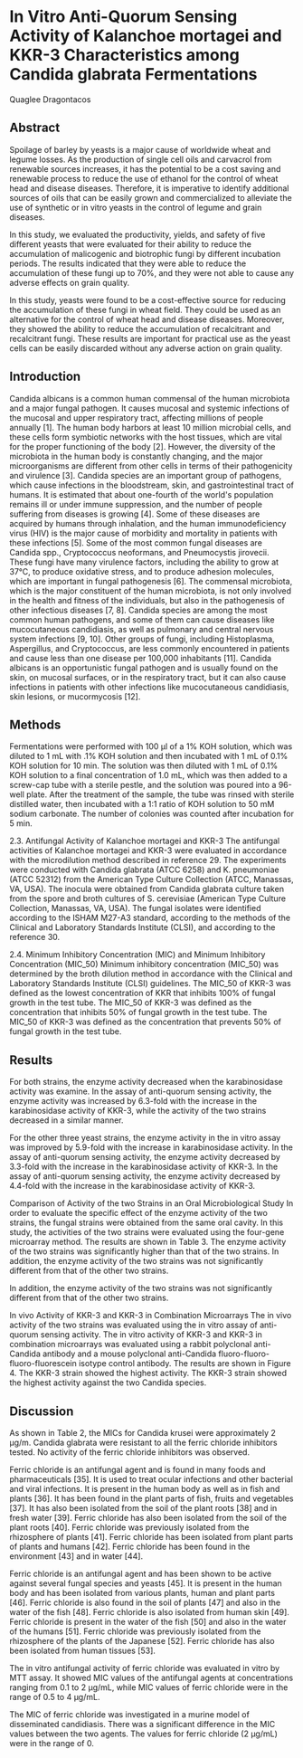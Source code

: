 # In Vitro Anti-Quorum Sensing Activity of Kalanchoe mortagei and KKR-3 Characteristics among Candida glabrata Fermentations
Quaglee Dragontacos


## Abstract
Spoilage of barley by yeasts is a major cause of worldwide wheat and legume losses. As the production of single cell oils and carvacrol from renewable sources increases, it has the potential to be a cost saving and renewable process to reduce the use of ethanol for the control of wheat head and disease diseases. Therefore, it is imperative to identify additional sources of oils that can be easily grown and commercialized to alleviate the use of synthetic or in vitro yeasts in the control of legume and grain diseases.

In this study, we evaluated the productivity, yields, and safety of five different yeasts that were evaluated for their ability to reduce the accumulation of malicogenic and biotrophic fungi by different incubation periods. The results indicated that they were able to reduce the accumulation of these fungi up to 70%, and they were not able to cause any adverse effects on grain quality.

In this study, yeasts were found to be a cost-effective source for reducing the accumulation of these fungi in wheat field. They could be used as an alternative for the control of wheat head and disease diseases. Moreover, they showed the ability to reduce the accumulation of recalcitrant and recalcitrant fungi. These results are important for practical use as the yeast cells can be easily discarded without any adverse action on grain quality.


## Introduction
Candida albicans is a common human commensal of the human microbiota and a major fungal pathogen. It causes mucosal and systemic infections of the mucosal and upper respiratory tract, affecting millions of people annually [1]. The human body harbors at least 10 million microbial cells, and these cells form symbiotic networks with the host tissues, which are vital for the proper functioning of the body [2]. However, the diversity of the microbiota in the human body is constantly changing, and the major microorganisms are different from other cells in terms of their pathogenicity and virulence [3]. Candida species are an important group of pathogens, which cause infections in the bloodstream, skin, and gastrointestinal tract of humans. It is estimated that about one-fourth of the world's population remains ill or under immune suppression, and the number of people suffering from diseases is growing [4]. Some of these diseases are acquired by humans through inhalation, and the human immunodeficiency virus (HIV) is the major cause of morbidity and mortality in patients with these infections [5]. Some of the most common fungal diseases are Candida spp., Cryptococcus neoformans, and Pneumocystis jirovecii. These fungi have many virulence factors, including the ability to grow at 37°C, to produce oxidative stress, and to produce adhesion molecules, which are important in fungal pathogenesis [6]. The commensal microbiota, which is the major constituent of the human microbiota, is not only involved in the health and fitness of the individuals, but also in the pathogenesis of other infectious diseases [7, 8]. Candida species are among the most common human pathogens, and some of them can cause diseases like mucocutaneous candidiasis, as well as pulmonary and central nervous system infections [9, 10]. Other groups of fungi, including Histoplasma, Aspergillus, and Cryptococcus, are less commonly encountered in patients and cause less than one disease per 100,000 inhabitants [11]. Candida albicans is an opportunistic fungal pathogen and is usually found on the skin, on mucosal surfaces, or in the respiratory tract, but it can also cause infections in patients with other infections like mucocutaneous candidiasis, skin lesions, or mucormycosis [12].


## Methods
Fermentations were performed with 100 µl of a 1% KOH solution, which was diluted to 1 mL with .1% KOH solution and then incubated with 1 mL of 0.1% KOH solution for 10 min. The solution was then diluted with 1 mL of 0.1% KOH solution to a final concentration of 1.0 mL, which was then added to a screw-cap tube with a sterile pestle, and the solution was poured into a 96-well plate. After the treatment of the sample, the tube was rinsed with sterile distilled water, then incubated with a 1:1 ratio of KOH solution to 50 mM sodium carbonate. The number of colonies was counted after incubation for 5 min.

2.3. Antifungal Activity of Kalanchoe mortagei and KKR-3
The antifungal activities of Kalanchoe mortagei and KKR-3 were evaluated in accordance with the microdilution method described in reference 29. The experiments were conducted with Candida glabrata (ATCC 6258) and K. pneumoniae (ATCC 52312) from the American Type Culture Collection (ATCC, Manassas, VA, USA). The inocula were obtained from Candida glabrata culture taken from the spore and broth cultures of S. cerevisiae (American Type Culture Collection, Manassas, VA, USA). The fungal isolates were identified according to the ISHAM M27-A3 standard, according to the methods of the Clinical and Laboratory Standards Institute (CLSI), and according to the reference 30.

2.4. Minimum Inhibitory Concentration (MIC) and Minimum Inhibitory Concentration (MIC_50)
Minimum inhibitory concentration (MIC_50) was determined by the broth dilution method in accordance with the Clinical and Laboratory Standards Institute (CLSI) guidelines. The MIC_50 of KKR-3 was defined as the lowest concentration of KKR that inhibits 100% of fungal growth in the test tube. The MIC_50 of KKR-3 was defined as the concentration that inhibits 50% of fungal growth in the test tube. The MIC_50 of KKR-3 was defined as the concentration that prevents 50% of fungal growth in the test tube.


## Results
For both strains, the enzyme activity decreased when the karabinosidase activity was examine. In the assay of anti-quorum sensing activity, the enzyme activity was increased by 6.3-fold with the increase in the karabinosidase activity of KKR-3, while the activity of the two strains decreased in a similar manner.

For the other three yeast strains, the enzyme activity in the in vitro assay was improved by 5.9-fold with the increase in karabinosidase activity. In the assay of anti-quorum sensing activity, the enzyme activity decreased by 3.3-fold with the increase in the karabinosidase activity of KKR-3. In the assay of anti-quorum sensing activity, the enzyme activity decreased by 4.4-fold with the increase in the karabinosidase activity of KKR-3.

Comparison of Activity of the two Strains in an Oral Microbiological Study
In order to evaluate the specific effect of the enzyme activity of the two strains, the fungal strains were obtained from the same oral cavity. In this study, the activities of the two strains were evaluated using the four-gene microarray method. The results are shown in Table 3. The enzyme activity of the two strains was significantly higher than that of the two strains. In addition, the enzyme activity of the two strains was not significantly different from that of the other two strains.

In addition, the enzyme activity of the two strains was not significantly different from that of the other two strains.

In vivo Activity of KKR-3 and KKR-3 in Combination Microarrays
The in vivo activity of the two strains was evaluated using the in vitro assay of anti-quorum sensing activity. The in vitro activity of KKR-3 and KKR-3 in combination microarrays was evaluated using a rabbit polyclonal anti-Candida antibody and a mouse polyclonal anti-Candida fluoro-fluoro-fluoro-fluorescein isotype control antibody. The results are shown in Figure 4. The KKR-3 strain showed the highest activity. The KKR-3 strain showed the highest activity against the two Candida species.


## Discussion
As shown in Table 2, the MICs for Candida krusei were approximately 2 µg/m. Candida glabrata were resistant to all the ferric chloride inhibitors tested. No activity of the ferric chloride inhibitors was observed.

Ferric chloride is an antifungal agent and is found in many foods and pharmaceuticals [35]. It is used to treat ocular infections and other bacterial and viral infections. It is present in the human body as well as in fish and plants [36]. It has been found in the plant parts of fish, fruits and vegetables [37]. It has also been isolated from the soil of the plant roots [38] and in fresh water [39]. Ferric chloride has also been isolated from the soil of the plant roots [40]. Ferric chloride was previously isolated from the rhizosphere of plants [41]. Ferric chloride has been isolated from plant parts of plants and humans [42]. Ferric chloride has been found in the environment [43] and in water [44].

Ferric chloride is an antifungal agent and has been shown to be active against several fungal species and yeasts [45]. It is present in the human body and has been isolated from various plants, human and plant parts [46]. Ferric chloride is also found in the soil of plants [47] and also in the water of the fish [48]. Ferric chloride is also isolated from human skin [49]. Ferric chloride is present in the water of the fish [50] and also in the water of the humans [51]. Ferric chloride was previously isolated from the rhizosphere of the plants of the Japanese [52]. Ferric chloride has also been isolated from human tissues [53].

The in vitro antifungal activity of ferric chloride was evaluated in vitro by MTT assay. It showed MIC values of the antifungal agents at concentrations ranging from 0.1 to 2 µg/mL, while MIC values of ferric chloride were in the range of 0.5 to 4 µg/mL.

The MIC of ferric chloride was investigated in a murine model of disseminated candidiasis. There was a significant difference in the MIC values between the two agents. The values for ferric chloride (2 µg/mL) were in the range of 0.
